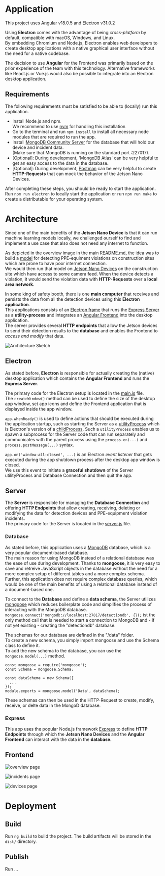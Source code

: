 # Application

This project uses [Angular](https://angular.dev/overview) v18.0.5 and [Electron](https://www.electronjs.org/) v31.0.2 <br>

Using **Electron** comes with the advantage of being *cross-platform* by default, compatible with macOS, Windows, and Linux. <br>
By embedding Chromium and Node.js, Electron enables web developers to create desktop applications with a native graphical user interface without the need for a native codebase. <br>

The decision to use **Angular** for the Frontend was primarily based on the prior experience of the team with this technology. Alternative frameworks like React.js or Vue.js would also be possible to integrate into an Electron desktop application.

## Requirements
The following requirements must be satisfied to be able to (locally) run this application.
- Install Node.js and npm. <br> We recommend to use [nvm](https://www.freecodecamp.org/news/how-to-update-node-and-npm-to-the-latest-version/) for handling this installation.
- Go to the terminal and run `npm install` to install all necessary node modules that are required to run the app.
- Install [MongoDB Community Server](https://www.mongodb.com/try/download/community) for the database that will hold our device and incident data. <br>
(Make sure that MongoDB is running on the standard port :227017).
- [Optional]: During development, 'MongoDB Atlas' can be very helpful to get an easy access to the data in the database.
- [Optional]: During development, [Postman](https://www.postman.com/downloads/?utm_source=postman-home) can be very helpful to create **HTTP-Requests** that can mock the behavior of the Jetson Nano Devices.

After completing these steps, you should be ready to start the application. <br>
Run `npm run electron` to locally start the application or run `npm run make` to create a distributable for your operating system.

# Architecture
Since one of the main benefits of the **Jetson Nano Device** is that it can run machine learning models locally, we challenged ourself to find and implement a use case that also does not need any internet to function. <br>

As depicted in the overview image in the main [README.md](../README.md), the idea was to build a [model](../training/README.md) for detecting PPE-equiment violations on construction sites which are prone to have poor internet connection. <br>
We would then run that model on [Jetson Nano Devices](../jetson/README.md) on the construction site which have access to some camera feed. When the device detects a violation, it would send the violation data with **HTTP-Requests** over a **local area network**. <br>

In some king of safety booth, there is one **main computer** that receives and persists the data from all the detection devices using this **Electron application**. <br>
This applications consists of an [Electron frame](#electron) that runs the [Express Server](#server) as a **utility-process** and integrates an [Angular Frontend](#frontend) into the desktop application. <br>
The server provides several **HTTP endpoints** that allow the Jetson devices to send their detection results to the **database** and enables the Frontend to *access and modify* that data.

![Architecture Sketch](../images/architecture.png)

## Electron
As stated before, **Electron** is responsible for actually creating the (native) desktop application which contains the **Angular Frontend** and runs the **Express Server**. <br>

The primary code for the Electron setup is located in the [main.js](./main.js) file. <br>
The `createWindow()` method can be used to define the size of the desktop app window, set app icons and define the Frontend application that is displayed inside the app window. <br>

`app.whenReady()` is used to define actions that should be executed during the application startup, such as starting the Server as a [utilityProcess](https://www.electronjs.org/docs/latest/api/utility-process) which is Electron's version of a [childProcess](https://nodejs.org/api/child_process.html#child_processforkmodulepath-args-options). Such a `utilityProcess` enables us to spawn a subprocess for the Server code that can run separately and communicates with the parent process using the `process.on(...)` and `process.postMessage(...)` syntax. <br>

`app.on('window-all-closed', ...)` is an Electron *event listener* that gets executed during the app shutdown process after the desktop app window is closed. <br>
We use this event to initiate a **graceful shutdown** of the Server utilityProcess and Database Connection and then quit the app.

## Server
The **Server** is responsible for managing the **Database Connection** and offering **HTTP Endpoints** that allow creating, receiving, deleting or modifying the data for detection devices and PPE-equipment violation incidents. <br>
The primary code for the Server is located in the [server.js](./server/server.js) file. <br>

### Database
As stated before, this application uses a [MongoDB](https://www.mongodb.com/de-de) database, which is a very popular document-based database. <br>
The main reason for using MongoDB instead of a relational database was the ease of use during development. Thanks to **mongoose**, it is very easy to save and retreive JavaScript objects in the database without the need for a more complex setup of different tables and a more complex schema. <br>
Further, this application does not require complex database queries, which would be one of the main benefits of using a relational database instead of a document-based one.

To connect to the **Database** and define a **data schema**, the Server utilizes [mongoose](https://mongoosejs.com/) which reduces boilerplate code and simplifies the process of interacting with the MongoDB database. <br>
`mongoose.connect('mongodb://localhost:27017/detectiondb', {});` ist the only method call that is needed to start a connection to MongoDB and - if not yet existing - creating the "detectiondb" database. <br>

The schemas for our database are defined in the "/data" folder. <br>
To create a new schema, you simply import mongoose and use the Schema class to define it. <br>
To add the new schema to the database, you can use the `mongoose.model(...)` method.
``` 
const mongoose = require('mongoose');
const Schema = mongoose.Schema;

const dataSchema = new Schema({
  ...
});
module.exports = mongoose.model('Data', dataSchema);
```
These schemas can then be used in the HTTP-Request to create, modify, receive, or delte data in the MongoD database.

### Express
This app uses the popular Node.js framework [Express](https://expressjs.com/de/) to define **HTTP Endpoints** through which the **Jetson Nano Devices** and the **Angular Frontend** can interact with the data in the **database**. <br>



## Frontend
![overview page](../images/screenshot_app_overview.png)

![incidents page](../images/screenshot_app_incidents.png)

![devices page](../images/screenshot_app_devices.png)

# Deployment

## Build

Run `ng build` to build the project. The build artifacts will be stored in the `dist/` directory.

## Publish
Run ...
